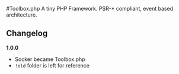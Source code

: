 #Toolbox.php
A tiny PHP Framework. PSR-* compliant, event based architecture.

Changelog
---------
**1.0.0**
- Socker became Toolbox.php
- `!old` folder is left for reference
